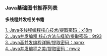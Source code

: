 ### Java基础图书推荐列表

**多线程并发相关书籍**

 [1. Java多线程编程核心技术/提取密码：x18m](https://pan.baidu.com/s/1jlRjvMh_8lOkFt8Fr576pA)  
 [2. Java并发编程 核心方法与框架/提取密码：9t93](https://pan.baidu.com/s/1uTo2XkeGUb6CDXH_XXgcVg)  
 [3. Java高并发编程详解/提取密码：axmx](https://pan.baidu.com/s/1zBjSKyx1bIoVGkwgvbiE1Q)  
 [4. Java并发编程之美/提取密码：mwiz](https://pan.baidu.com/s/1GXaPOPYjWuG1RPiNo5gxKw)  
